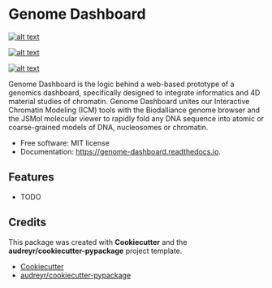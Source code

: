 # Genome Dashboard

[![alt text](https://img.shields.io/pypi/v/genomedashboard.svg "PyPI Status")](https://pypi.python.org/pypi/genomedashboard)

[![alt text](https://img.shields.io/travis/genomeDashboard/genomedashboard.svg "Build Status")](https://travis-ci.org/genomeDashboard/genomedashboard)

[![alt text](https://readthedocs.org/projects/genome-dashboard/badge/?version=latest "Documentation Status")](https://genome-dashboard.readthedocs.io/en/latest/?badge=latest)


Genome Dashboard is the logic behind a web-based prototype of a genomics dashboard, specifically designed to integrate informatics and 4D material studies of chromatin. Genome Dashboard unites our Interactive Chromatin Modeling (ICM) tools with the Biodalliance genome browser and the JSMol molecular viewer to rapidly fold any DNA sequence into atomic or coarse-grained models of DNA, nucleosomes or chromatin.


* Free software: MIT license
* Documentation: https://genome-dashboard.readthedocs.io.


## Features

* TODO


## Credits

This package was created with **Cookiecutter** and the **audreyr/cookiecutter-pypackage** project template.

* [Cookiecutter](https://github.com/audreyr/cookiecutter)
* [audreyr/cookiecutter-pypackage](https://github.com/audreyr/cookiecutter-pypackage)
